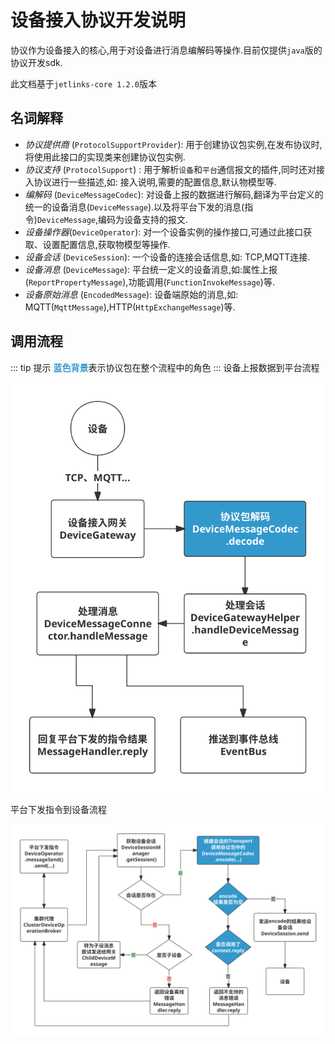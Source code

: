 # 设备接入协议开发说明

协议作为设备接入的核心,用于对设备进行消息编解码等操作.目前仅提供`java`版的协议开发sdk.

此文档基于`jetlinks-core 1.2.0`版本

## 名词解释

+ *协议提供商* (`ProtocolSupportProvider`): 用于创建协议包实例,在发布协议时,将使用此接口的实现类来创建协议包实例.
+ *协议支持* (`ProtocolSupport`) : 用于解析`设备`和`平台`通信报文的插件,同时还对接入协议进行一些描述,如: 接入说明,需要的配置信息,默认物模型等.
+ *编解码* (`DeviceMessageCodec`): 对设备上报的数据进行解码,翻译为平台定义的统一的设备消息(`DeviceMessage`).以及将平台下发的消息(指令)`DeviceMessage`,编码为设备支持的报文.
+ *设备操作器*(`DeviceOperator`): 对一个设备实例的操作接口,可通过此接口获取、设置配置信息,获取物模型等操作.
+ *设备会话* (`DeviceSession`): 一个设备的连接会话信息,如: TCP,MQTT连接.
+ *设备消息* (`DeviceMessage`): 平台统一定义的设备消息,如:属性上报(`ReportPropertyMessage`),功能调用(`FunctionInvokeMessage`)等.
+ *设备原始消息* (`EncodedMessage`): 设备端原始的消息,如: MQTT(`MqttMessage`),HTTP(`HttpExchangeMessage`)等.
  

## 调用流程

::: tip 提示
<b style='color:#3399cc'>蓝色背景</b>表示协议包在整个流程中的角色
:::
设备上报数据到平台流程

![设备上报数据流程](./img/decode-flow.svg)


平台下发指令到设备流程

![设备下发数据流程](./img/encode-flow.svg)

